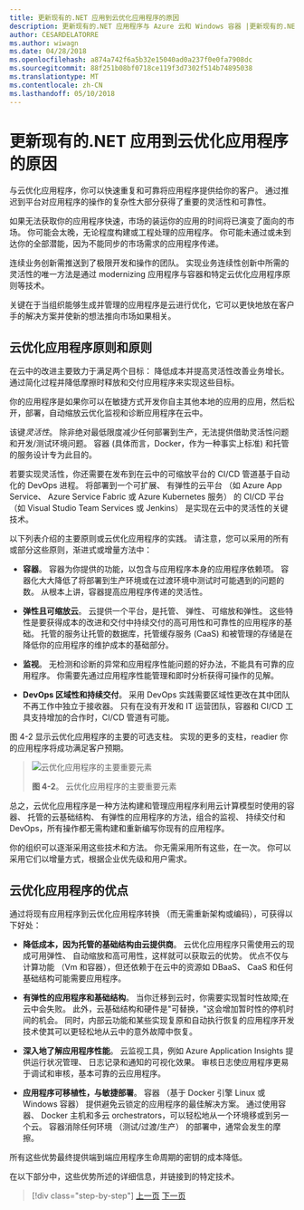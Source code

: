 ```yaml
---
title: 更新现有的.NET 应用到云优化应用程序的原因
description: 更新现有的.NET 应用程序与 Azure 云和 Windows 容器 |更新现有的.NET 应用到云优化应用程序的原因
author: CESARDELATORRE
ms.author: wiwagn
ms.date: 04/28/2018
ms.openlocfilehash: a874a742f6a5b32e15040ad0a237f0e0fa7908dc
ms.sourcegitcommit: 88f251b08bf0718ce119f3d7302f514b74895038
ms.translationtype: MT
ms.contentlocale: zh-CN
ms.lasthandoff: 05/10/2018
---
```

# <a name="reasons-to-modernize-existing-net-apps-to-cloud-optimized-applications"></a>更新现有的.NET 应用到云优化应用程序的原因

与云优化应用程序，你可以快速重复和可靠将应用程序提供给你的客户。 通过推迟到平台对应用程序的操作的复杂性大部分获得了重要的灵活性和可靠性。

如果无法获取你的应用程序快速，市场的装运你的应用的时间将已演变了面向的市场。 你可能会太晚，无论程度构建或工程处理的应用程序。 你可能未通过或未到达你的全部潜能，因为不能同步的市场需求的应用程序传递。

连续业务创新需推送到了极限开发和操作的团队。 实现业务连续性创新中所需的灵活性的唯一方法是通过 modernizing 应用程序与容器和特定云优化应用程序原则等技术。

关键在于当组织能够生成并管理的应用程序是云进行优化，它可以更快地放在客户手的解决方案并使新的想法推向市场如果相关。

## <a name="cloud-optimized-application-principles-and-tenets"></a>云优化应用程序原则和原则 

在云中的改进主要致力于满足两个目标： 降低成本并提高灵活性改善业务增长。 通过简化过程并降低摩擦时释放和交付应用程序来实现这些目标。

你的应用程序是如果你可以在敏捷方式开发你自主其他本地的应用的应用，然后松开，部署，自动缩放云优化监视和诊断应用程序在云中。

该键*灵活性*。 除非绝对最低限度减少任何部署到生产，无法提供借助灵活性问题和开发/测试环境问题。 容器 (具体而言，Docker，作为一种事实上标准) 和托管的服务设计专为此目的。

若要实现灵活性，你还需要在发布到在云中的可缩放平台的 CI/CD 管道基于自动化的 DevOps 进程。 将部署到一个可扩展、 有弹性的云平台 （如 Azure App Service、 Azure Service Fabric 或 Azure Kubernetes 服务） 的 CI/CD 平台 （如 Visual Studio Team Services 或 Jenkins） 是实现在云中的灵活性的关键技术。

以下列表介绍的主要原则或云优化应用程序的实践。 请注意，您可以采用的所有或部分这些原则，渐进式或增量方法中：

-   **容器**。 容器为你提供的功能，以包含与应用程序本身的应用程序依赖项。 容器化大大降低了将部署到生产环境或在过渡环境中测试时可能遇到的问题的数。 从根本上讲，容器提高应用程序传递的灵活性。

-   **弹性且可缩放云**。 云提供一个平台，是托管、 弹性、 可缩放和弹性。 这些特性是要获得成本的改进和交付中持续交付的高可用性和可靠性的应用程序的基础。 托管的服务让托管的数据库，托管缓存服务 (CaaS) 和被管理的存储是在降低你的应用程序的维护成本的基础部分。

-   **监视**。 无检测和诊断的异常和应用程序性能问题的好办法，不能具有可靠的应用程序。 你需要先通过应用程序性能管理和即时分析获得可操作的见解。

-   **DevOps 区域性和持续交付**。 采用 DevOps 实践需要区域性更改在其中团队不再工作中独立于接收器。 只有在没有开发和 IT 运营团队，容器和 CI/CD 工具支持增加的合作时，CI/CD 管道有可能。

图 4-2 显示云优化应用程序的主要的可选支柱。 实现的更多的支柱，readier 你的应用程序将成功满足客户预期。

> ![云优化应用程序的主要重要元素](./media/image2.png)
>
> **图 4-2**。 云优化应用程序的主要重要元素

总之，云优化应用程序是一种方法构建和管理应用程序利用云计算模型时使用的容器、 托管的云基础结构、 有弹性的应用程序的方法，组合的监视、 持续交付和 DevOps，所有操作都无需构建和重新编写你现有的应用程序。

你的组织可以逐渐采用这些技术和方法。 你无需采用所有这些，在一次。 你可以采用它们以增量方式，根据企业优先级和用户需求。

## <a name="benefits-of-a-cloud-optimized-application"></a>云优化应用程序的优点

通过将现有应用程序到云优化应用程序转换 （而无需重新架构或编码），可获得以下好处：

-   **降低成本，因为托管的基础结构由云提供商**。 云优化应用程序只需使用云的现成可用弹性、 自动缩放和高可用性，这样就可以获取云的优势。 优点不仅与计算功能 （Vm 和容器），但还依赖于在云中的资源如 DBaaS、 CaaS 和任何基础结构可能需要应用程序。

-   **有弹性的应用程序和基础结构**。 当你迁移到云时，你需要实现暂时性故障;在云中会失败。 此外，云基础结构和硬件是"可替换，"这会增加暂时性的停机时间的机会。 同时，内部云功能和某些实现复原和自动执行恢复的应用程序开发技术使其可以更轻松地从云中的意外故障中恢复。

-   **深入地了解应用程序性能**。 云监视工具，例如 Azure Application Insights 提供运行状况管理、 日志记录和通知的可视化效果。 审核日志使应用程序更易于调试和审核，基本可靠的云应用程序。

-   **应用程序可移植性，与敏捷部署**。 容器 （基于 Docker 引擎 Linux 或 Windows 容器） 提供避免云锁定的应用程序的最佳解决方案。 通过使用容器、 Docker 主机和多云 orchestrators，可以轻松地从一个环境移或到另一个云。 容器消除任何环境 （测试/过渡/生产） 的部署中，通常会发生的摩擦。

所有这些优势最终提供端到端应用程序生命周期的密钥的成本降低。

在以下部分中，这些优势所述的详细信息，并链接到的特定技术。

>[!div class="step-by-step"]
[上一页](index.md)
[下一页](microsoft-technologies-in-cloud-optimized-applications.md)
